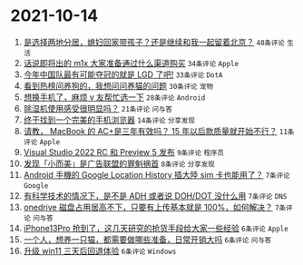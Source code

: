 # 2021-10-14

1. [是选择两地分居，媳妇回家带孩子？还是继续和我一起留着北京？](https://www.v2ex.com/t/807695) `48条评论` `生活`
1. [话说即将出的 m1x 大家准备通过什么渠道购买](https://www.v2ex.com/t/807701) `34条评论` `Apple`
1. [今年中国队最有可能夺冠的就是 LGD 了吧!](https://www.v2ex.com/t/807699) `33条评论` `DotA`
1. [看到热榜问养狗的，我想问问养猫的问题](https://www.v2ex.com/t/807702) `30条评论` `宠物`
1. [想换手机了，麻烦 v 友帮忙选一下](https://www.v2ex.com/t/807723) `28条评论` `Android`
1. [除湿机使用感受很明显吗？](https://www.v2ex.com/t/807708) `21条评论` `问与答`
1. [终于找到一个完美的手机浏览器](https://www.v2ex.com/t/807716) `14条评论` `分享发现`
1. [请教， MacBook 的 AC+是三年有效吗？ 15 年以后款质量就开始不行？](https://www.v2ex.com/t/807700) `11条评论` `Apple`
1. [Visual Studio 2022 RC 和 Preview 5 发布](https://www.v2ex.com/t/807697) `9条评论` `程序员`
1. [发现「小而美」是广告联盟的罪魁祸首](https://www.v2ex.com/t/807715) `8条评论` `分享发现`
1. [Android 手機的 Google Location History 插大陸 sim 卡也能用了？](https://www.v2ex.com/t/807698) `7条评论` `Google`
1. [有科学技术的情况下，是不是 ADH 或者说 DOH/DOT 没什么用](https://www.v2ex.com/t/807694) `7条评论` `DNS`
1. [onedrive 磁盘占用居高不下，只要有上传基本就是 100%，如何解决？](https://www.v2ex.com/t/807692) `7条评论` `问与答`
1. [iPhone13Pro 抢到了，这几天研究的抢货手段给大家一些经验](https://www.v2ex.com/t/807729) `6条评论` `Apple`
1. [一个人，想养一只猫，都需要做哪些准备，日常开销大吗](https://www.v2ex.com/t/807719) `6条评论` `问与答`
1. [升级 win11 三天后回退体验](https://www.v2ex.com/t/807709) `6条评论` `Windows`
